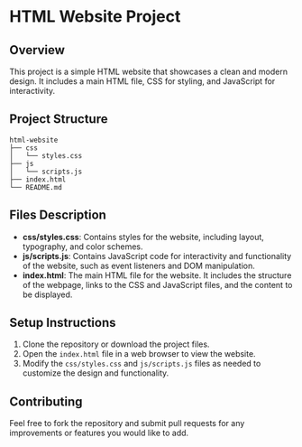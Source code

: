# HTML Website Project

## Overview
This project is a simple HTML website that showcases a clean and modern design. It includes a main HTML file, CSS for styling, and JavaScript for interactivity.

## Project Structure
```
html-website
├── css
│   └── styles.css
├── js
│   └── scripts.js
├── index.html
└── README.md
```

## Files Description
- **css/styles.css**: Contains styles for the website, including layout, typography, and color schemes.
- **js/scripts.js**: Contains JavaScript code for interactivity and functionality of the website, such as event listeners and DOM manipulation.
- **index.html**: The main HTML file for the website. It includes the structure of the webpage, links to the CSS and JavaScript files, and the content to be displayed.

## Setup Instructions
1. Clone the repository or download the project files.
2. Open the `index.html` file in a web browser to view the website.
3. Modify the `css/styles.css` and `js/scripts.js` files as needed to customize the design and functionality.

## Contributing
Feel free to fork the repository and submit pull requests for any improvements or features you would like to add.